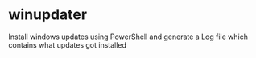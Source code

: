 # winupdater
Install windows updates using PowerShell and generate a Log file which contains what updates got installed
